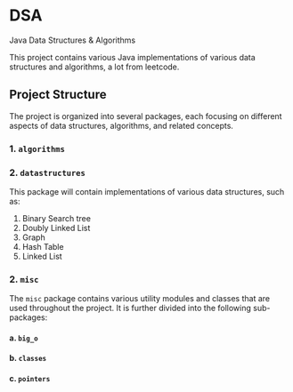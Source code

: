 # DSA
Java Data Structures &amp; Algorithms

This project contains various Java implementations of various data structures and algorithms, a lot from leetcode.

## Project Structure

The project is organized into several packages, each focusing on different aspects of data structures, algorithms, and related concepts.

### 1. `algorithms`


### 2. `datastructures`
This package will contain implementations of various data structures, such as:
1. Binary Search tree 
2. Doubly Linked List 
3. Graph
4. Hash Table 
5. Linked List


### 2. `misc`
The `misc` package contains various utility modules and classes that are used throughout the project. It is further divided into the following sub-packages:
#### a. `big_o`
#### b. `classes`
#### c. `pointers`
